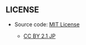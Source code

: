 ## LICENSE

- Source code: [MIT License](./LICENSE)

    - [CC BY 2.1 JP](https://creativecommons.org/licenses/by/2.1/jp/)
